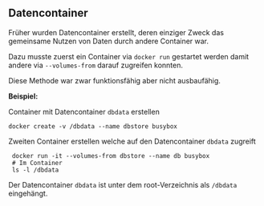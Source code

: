 Datencontainer
--------------

Früher wurden Datencontainer erstellt, deren einziger Zweck das gemeinsame Nutzen von Daten durch andere Container war.

Dazu musste zuerst ein Container via `docker run` gestartet werden damit andere via `--volumes-from` darauf zugreifen konnten.

Diese Methode war zwar funktionsfähig aber nicht ausbaufähig.

**Beispiel:**

Container mit Datencontainer `dbdata` erstellen

	docker create -v /dbdata --name dbstore busybox 
	
Zweiten Container erstellen welche auf den Datencontainer `dbdata` zugreift

	 docker run -it --volumes-from dbstore --name db busybox
	 # Im Container
	 ls -l /dbdata

Der Datencontainer `dbdata` ist unter dem root-Verzeichnis als `/dbdata` eingehängt.

